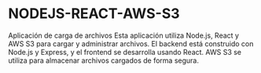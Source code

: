 # NODEJS-REACT-AWS-S3

Aplicación de carga de archivos  Esta aplicación utiliza Node.js, React y AWS S3 para cargar y administrar archivos. 
El backend está construido con Node.js y Express, y el frontend se desarrolla usando React. AWS S3 se utiliza para almacenar archivos cargados de forma segura.
